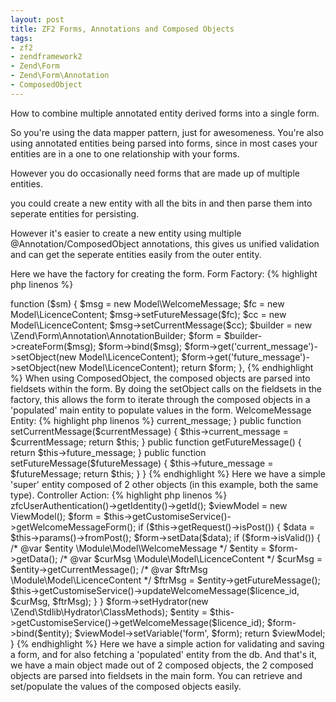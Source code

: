 ```yaml
---
layout: post
title: ZF2 Forms, Annotations and Composed Objects
tags:
- zf2
- zendframework2
- Zend\Form
- Zend\Form\Annotation
- ComposedObject
---
```

How to combine multiple annotated entity derived forms into a single form.

So you're using the data mapper pattern, just for awesomeness. You're also using annotated entities being parsed into forms, since in most cases your entities are in a one to one relationship with your forms.

However you do occasionally need forms that are made up of multiple entities.

you could create a new entity with all the bits in and then parse them into seperate entities for persisting.

However it's easier to create a new entity using multiple @Annotation/ComposedObject annotations, this gives us unified validation and can get the seperate entities easily from the outer entity.

Here we have the factory for creating the form.
Form Factory:
{% highlight php linenos %}
<?php

    'WelcomeMessageForm' => function ($sm) {

        $msg = new Model\WelcomeMessage;

        $fc =  new Model\LicenceContent;
        $msg->setFutureMessage($fc);

        $cc =  new Model\LicenceContent;
        $msg->setCurrentMessage($cc);

        $builder = new \Zend\Form\Annotation\AnnotationBuilder;
        $form = $builder->createForm($msg);
        $form->bind($msg);

        $form->get('current_message')->setObject(new Model\LicenceContent);
        $form->get('future_message')->setObject(new Model\LicenceContent);
        return $form;
    },
{% endhighlight %}

When using ComposedObject, the composed objects are parsed into fieldsets within the form.
By doing the setObject calls on the fieldsets in the factory, this allows the form to iterate through the composed objects in a 'populated' main entity to populate values in the form.


WelcomeMessage Entity:
{% highlight php linenos %}
<?php

    namespace Module\Model;
    use Zend\Form\Annotation;
    /**
     * @Annotation\Hydrator("Zend\Stdlib\Hydrator\ClassMethods")
     */
    class WelcomeMessage
    {

        /**
         * @Annotation\Hydrator("Zend\Stdlib\Hydrator\ClassMethods")
         * @Annotation\ComposedObject("Module\Model\LicenceContent")
         */
        protected $current_message;

        /**
         * @Annotation\Hydrator("Zend\Stdlib\Hydrator\ClassMethods")
         * @Annotation\ComposedObject("Module\Model\LicenceContent")
         */
        protected $future_message;

        public function getCurrentMessage()
        {
            return $this->current_message;
        }

        public function setCurrentMessage($currentMessage)
        {
            $this->current_message = $currentMessage;
            return $this;
        }

        public function getFutureMessage()
        {
            return $this->future_message;
        }

        public function setFutureMessage($futureMessage)
        {
            $this->future_message = $futureMessage;
            return $this;
        }

    }
{% endhighlight %}

Here we have a simple 'super' entity composed of 2 other objects (in this example, both the same type).



Controller Action:
{% highlight php linenos %}
<?php

    public function welcomeAction()
    {
        //get id from session
        $licence_id = $this->zfcUserAuthentication()->getIdentity()->getId();
        $viewModel = new ViewModel();
        $form      = $this->getCustomiseService()->getWelcomeMessageForm();
        if ($this->getRequest()->isPost()) {
            $data = $this->params()->fromPost();
            $form->setData($data);
            if ($form->isValid()) {
                /* @var $entity \Module\Model\WelcomeMessage */
                $entity = $form->getData();

                /* @var $curMsg \Module\Model\LicenceContent */
                $curMsg = $entity->getCurrentMessage();

                /* @var $ftrMsg \Module\Model\LicenceContent */
                $ftrMsg = $entity->getFutureMessage();

                $this->getCustomiseService()->updateWelcomeMessage($licence_id, $curMsg, $ftrMsg);

            }
        }
        $form->setHydrator(new \Zend\Stdlib\Hydrator\ClassMethods);
        $entity = $this->getCustomiseService()->getWelcomeMessage($licence_id);
        $form->bind($entity);
        $viewModel->setVariable('form', $form);
        return $viewModel;
    }
{% endhighlight %}

Here we have a simple action for validating and saving a form, and for also fetching a 'populated' entity from the db.

And that's it, we have a main object made out of 2 composed objects, the 2 composed objects are parsed into fieldsets in the main form. You can retrieve and set/populate the values of the composed objects easily.
